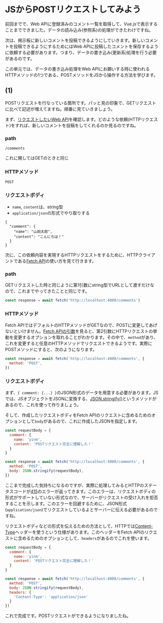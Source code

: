 # JSからPOSTリクエストしてみよう

前回までで、Web APIに登録済みのコメント一覧を取得して、Vue.jsで表示することまでできました。データの読み込み(参照系)の処理ができたわけですね。

次は、掲示板に新しいコメントを投稿できるようにしていきます。新しいコメントを投稿できるようにするためにはWeb APIに投稿したコメントを保存するように依頼する必要があります。つまり、データの書き込み(更新系)処理を行う必要があるのです。

この単元では、データの書き込み処理をWeb APIにお願いする時に使われるHTTPメソッドの1つである、POSTメソッドをJSから操作する方法を学びます。

## (1)
POSTリクエストを行なっている箇所です。パッと見の印象で、GETリクエストに比べて記述が増えてますね。順番に見ていきましょう。

まず、[リクエストしたいWeb API](http://localhost:4000/spec/#/paths/~1comments/post)を確認します。どのような依頼(HTTPリクエスト)をすれば、新しいコメントを投稿をしてくれるのか見るのですね。

### path 

```
/comments
```

これに関してはGETのときと同じ

### HTTPメソッド

```
POST
```

### リクエストボディ 
- `name`, `content`は、string型
- `application/json`の形式でやり取りする


```
{
  "comment": {
    "name": "山田太郎",
    "content": "こんにちは！"
  }
}
```

次に、この依頼内容を実現するHTTPリクエストをするために、HTTPクライアントである[Fetch API](https://developer.mozilla.org/ja/docs/Web/API/WindowOrWorkerGlobalScope/fetch)の使い方を見て行きます。

### path

GETリクエストした時と同じように第1引数にstring型でURLとして渡すだけなので、これまでやってきたことと同じです。

```js
const response = await fetch('http://localhost:4000/comments')
```

### HTTPメソッド

Fetch APIではデフォルトのHTTPメソッドがGETなので、POSTに変更してあげないといけません。[Fetch APIの引数](https://developer.mozilla.org/ja/docs/Web/API/WindowOrWorkerGlobalScope/fetch#Parameters)を見ると、第2引数にHTTPリクエストの挙動を変更するオプションを取れることがわかります。その中で、`method`があり、これを変更すると任意のHTTPメソッドでリクエストできるようです。実際にPOSTメソッドにすると、次のようになります。

```js
const response = await fetch('http://localhost:4000/comments', {
  method: 'POST',
})
```

### リクエストボディ 

まず、`{ comment: {...} }`のJSON形式のデータを用意する必要があります。JSでは、JSオブジェクトをJSONに変換する、[JSON.stringify()](https://developer.mozilla.org/ja/docs/Web/JavaScript/Reference/Global_Objects/JSON/stringify)というメソッドがあるので、これを使って作りましょう。

そして、作成したリクエストボディをFetch APIのリクエストに含めるためのオプションとして`body`があるので、これに作成したJSONを指定します。

```js
const requestBody = {
  comment: {
    name: 'yinm',
    content: 'POSTリクエスト完全に理解した！'
  }
}

const response = await fetch('http://localhost:4000/comments', {
  method: 'POST',
  body: JSON.stringify(requestBody),
})
```

ここまで完成した気持ちになるのですが、実際に処理してみるとHTTPのステータスコードが[415](https://developer.mozilla.org/ja/docs/Web/HTTP/Status/415)のエラーが返ってきます。このエラーは、リクエストボディの形式がサポートしていない形式なので、サーバーがリクエストの受け入れを拒否することを示します。このエラーを回避するために、JSON形式(`application/json`)でリクエストしているよとサーバーに伝える必要があるのですね。

リクエストボディなどの形式を伝えるための方法として、HTTPでは[Content-Type](https://developer.mozilla.org/ja/docs/Web/HTTP/Headers/Content-Type)ヘッダーを使うという仕様があります。このヘッダーをFetch APIのリクエストに含めるためのオプションとして、`headers`があるのでこれを使います。

```js
const requestBody = {
  comment: {
    name: 'yinm',
    content: 'POSTリクエスト完全に理解した！'
  }
}

const response = await fetch('http://localhost:4000/comments', {
  method: 'POST',
  body: JSON.stringify(requestBody),
  headers: {
    'Content-Type': 'application/json'
  }
})
```

これで完成です。POSTリクエストができるようになりましたね。